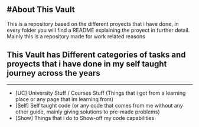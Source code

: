 #About This Vault
---
This is a repository based on the different proyects that i have done, in every folder you will find a README explaining the proyect in further detail.
Mainly this is a repository made for work related reasons


## This Vault has Different categories of tasks and proyects that i have done in my self taught journey across the years
---
* [UC] University Stuff / Courses Stuff (Things that i got from a learning place or any page that im learning from)
* [Self] Self taught code (or any code that comes from me without any other guide, mainly giving solutions to pre-made problems)
* [Show] Things that i do to Show-off my code capabilities


